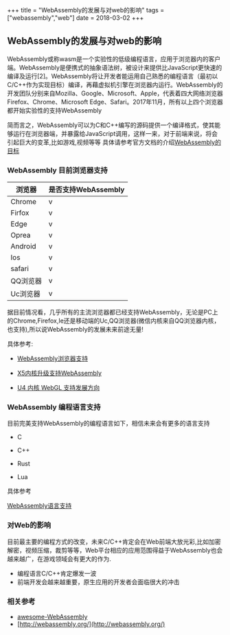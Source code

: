 +++
title = "WebAssembly的发展与对web的影响"
tags = ["webassembly","web"]
date = 2018-03-02
+++

## WebAssembly的发展与对web的影响

WebAssembly或称wasm是一个实验性的低级编程语言，应用于浏览器内的客户端。WebAssembly是便携式的抽象语法树，被设计来提供比JavaScript更快速的编译及运行[2]。WebAssembly将让开发者能运用自己熟悉的编程语言（最初以C/C++作为实现目标）编译，再藉虚拟机引擎在浏览器内运行。WebAssembly的开发团队分别来自Mozilla、Google、Microsoft、Apple，代表着四大网络浏览器Firefox、Chrome、Microsoft Edge、Safari。2017年11月，所有以上四个浏览器都开始实验性的支持WebAssembly

简而言之，WebAssembly可以为C和C++编写的源码提供一个编译格式，使其能够运行在浏览器端，并暴露给JavaScript调用，这样一来，对于前端来说，将会引起巨大的变革,比如游戏,视频等等
具体请参考官方文档的介绍[WebAssembly的目标](https://developer.mozilla.org/zh-CN/docs/WebAssembly/Concepts#WebAssembly%E7%9A%84%E7%9B%AE%E6%A0%87)

### WebAssembly 目前浏览器支持


|浏览器      | 是否支持WebAssembly   |
|------------|----------------------|
|Chrome      |v                     |
|Firfox      |v                     |
|Edge        |v                     |
|Oprea       |v                     |
|Android     |v                     |
|Ios         |v                     |
|safari      |v                     |
|QQ浏览器     |v                     |
|Uc浏览器     |v                     |




据目前情况看，几乎所有的主流浏览器都已经支持WebAssembly，无论是PC上的Chrome,Firefox,Ie还是移动端的Uc,QQ浏览器(微信内核来自QQ浏览器内核，也支持),所以说WebAssembly的发展未来前途无量!

具体参考:

- [WebAssembly浏览器支持](https://developer.mozilla.org/zh-CN/docs/WebAssembly)

- [X5内核升级支持WebAssembly](https://x5.tencent.com/tbs/history.html#/detail/17)

- [U4 内核 WebGL 支持发展方向](https://zhuanlan.zhihu.com/p/28546930)

### WebAssembly 编程语言支持

目前完美支持WebAssembly的编程语言如下，相信未来会有更多的语言支持

- C

- C++

- Rust

- Lua


具体参考

[WebAssembly语言支持](https://github.com/appcypher/awesome-wasm-langs)

### 对Web的影响

目前最主要的编程方式的改变，未来C/C++肯定会在Web前端大放光彩,比如加密解密，视频压缩，裁剪等等，Web平台相应的应用范围得益于WebAssembly也会越来越广，在游戏领域会有更大的作为.

- 编程语言C/C++肯定爆发一波
- 前端开发会越来越重要，原生应用的开发者会面临很大的冲击

### 相关参考

- [awesome-WebAssembly](https://github.com/mbasso/awesome-wasm#languages)
- [http://webassembly.org/](http://webassembly.org/)